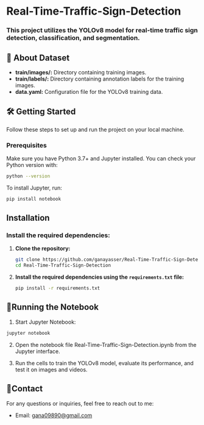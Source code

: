 # Real-Time-Traffic-Sign-Detection
### This project utilizes the YOLOv8 model for real-time traffic sign detection, classification, and segmentation.
## **📁 About Dataset**

- **train/images/:** Directory containing training images.
- **train/labels/:** Directory containing annotation labels for the training images.
- **data.yaml:** Configuration file for the YOLOv8 training data.

## **🛠️ Getting Started**

Follow these steps to set up and run the project on your local machine.

### **Prerequisites**

Make sure you have Python 3.7+ and Jupyter installed. You can check your Python version with:

```bash
python --version
```
To install Jupyter, run:
```bash
pip install notebook
```
## **Installation**
### Install the required dependencies:

1. **Clone the repository:**
    ```bash
    git clone https://github.com/ganayasser/Real-Time-Traffic-Sign-Detection.git
    cd Real-Time-Traffic-Sign-Detection
    ```

2. **Install the required dependencies using the `requirements.txt` file:**
    ```bash
    pip install -r requirements.txt
    ```
## 📝Running the Notebook
1. Start Jupyter Notebook:
   
```bash
jupyter notebook
```
2. Open the notebook file Real-Time-Traffic-Sign-Detection.ipynb from the Jupyter interface.

3. Run the cells to train the YOLOv8 model, evaluate its performance, and test it on images and videos.

## **📧Contact**

For any questions or inquiries, feel free to reach out to me:

- Email: [gana09890@gmail.com](gana09890@gmail.com)
